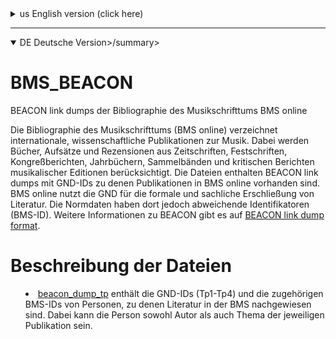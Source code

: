 <details>

<summary>us English version (click here)</summary>

# BMS_BEACON

BEACON link dumps of Bibliographie des Musikschrifttums BMS online

The (Bibliography of Music Literature BMS online)[https://www.musikbibliographie.de/] lists international, scholarly publications on music. Books, essays and reviews from journals, festschrifts, congress reports, yearbooks, anthologies and critical reports of musical editions are considered. The files contain BEACON link dumps with GND IDs for which publications are available in BMS online. BMS online uses the GND for the formal and subject indexing of literature. However, the authority files there have different identifiers (BMS-ID).
For more information about BEACON please visit [BEACON link dump format](https://www.gbv.github.io/beaconspec/beacon.html]).

# Files description

* [beacon_dump_tp](https://www.github.com/musikforschung/BMS_BEACON/) contains the GND-IDs (Tp1-Tp4) and the corresponding BMS-IDs of persons for whom literature is indexed in the BMS. The person can be both author and subject of the respective publication.

</details>

---

<details open>

<summary>DE Deutsche Version>/summary>

# BMS_BEACON

BEACON link dumps der Bibliographie des Musikschrifttums BMS online

Die Bibliographie des Musikschrifttums (BMS online) verzeichnet internationale, wissenschaftliche Publikationen zur Musik. Dabei werden Bücher, Aufsätze und Rezensionen aus Zeitschriften, Festschriften, Kongreßberichten, Jahrbüchern, Sammelbänden und kritischen Berichten musikalischer Editionen berücksichtigt. Die Dateien enthalten BEACON link dumps mit GND-IDs zu denen Publikationen in BMS online vorhanden sind. BMS online nutzt die GND für die formale und sachliche Erschließung von Literatur. Die Normdaten haben dort jedoch abweichende Identifikatoren (BMS-ID).
Weitere Informationen zu BEACON gibt es auf [BEACON link dump format](https://www.gbv.github.io/beaconspec/beacon.html).

# Beschreibung der Dateien

* [beacon_dump_tp](https://www.github.com/musikforschung/BMS_BEACON/) enthält die GND-IDs (Tp1-Tp4) und die zugehörigen BMS-IDs von Personen, zu denen Literatur in der BMS nachgewiesen sind. Dabei kann die Person sowohl Autor als auch Thema der jeweiligen Publikation sein.

</details>	
